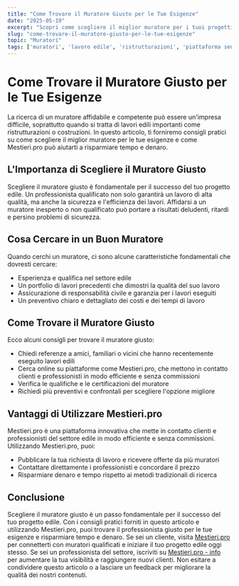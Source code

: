 ```yaml
---
title: "Come Trovare il Muratore Giusto per le Tue Esigenze"
date: "2025-05-19"
excerpt: "Scopri come scegliere il miglior muratore per i tuoi progetti edili, risparmiando tempo e denaro con Mestieri.pro"
slug: "come-trovare-il-muratore-giusto-per-le-tue-esigenze"
topic: "Muratori"
tags: ['muratori', 'lavoro edile', 'ristrutturazioni', 'piattaforma senza commissioni']
---
```

# Come Trovare il Muratore Giusto per le Tue Esigenze

La ricerca di un muratore affidabile e competente può essere un'impresa difficile, soprattutto quando si tratta di lavori edili importanti come ristrutturazioni o costruzioni. In questo articolo, ti forniremo consigli pratici su come scegliere il miglior muratore per le tue esigenze e come Mestieri.pro può aiutarti a risparmiare tempo e denaro.

## L'Importanza di Scegliere il Muratore Giusto

Scegliere il muratore giusto è fondamentale per il successo del tuo progetto edile. Un professionista qualificato non solo garantirà un lavoro di alta qualità, ma anche la sicurezza e l'efficienza dei lavori. Affidarsi a un muratore inesperto o non qualificato può portare a risultati deludenti, ritardi e persino problemi di sicurezza.

## Cosa Cercare in un Buon Muratore

Quando cerchi un muratore, ci sono alcune caratteristiche fondamentali che dovresti cercare:

* Esperienza e qualifica nel settore edile
* Un portfolio di lavori precedenti che dimostri la qualità del suo lavoro
* Assicurazione di responsabilità civile e garanzia per i lavori eseguiti
* Un preventivo chiaro e dettagliato dei costi e dei tempi di lavoro

## Come Trovare il Muratore Giusto

Ecco alcuni consigli per trovare il muratore giusto:

* Chiedi referenze a amici, familiari o vicini che hanno recentemente eseguito lavori edili
* Cerca online su piattaforme come Mestieri.pro, che mettono in contatto clienti e professionisti in modo efficiente e senza commissioni
* Verifica le qualifiche e le certificazioni del muratore
* Richiedi più preventivi e confrontali per scegliere l'opzione migliore

## Vantaggi di Utilizzare Mestieri.pro

Mestieri.pro è una piattaforma innovativa che mette in contatto clienti e professionisti del settore edile in modo efficiente e senza commissioni. Utilizzando Mestieri.pro, puoi:

* Pubblicare la tua richiesta di lavoro e ricevere offerte da più muratori
* Contattare direttamente i professionisti e concordare il prezzo
* Risparmiare denaro e tempo rispetto ai metodi tradizionali di ricerca

## Conclusione

Scegliere il muratore giusto è un passo fondamentale per il successo del tuo progetto edile. Con i consigli pratici forniti in questo articolo e utilizzando Mestieri.pro, puoi trovare il professionista giusto per le tue esigenze e risparmiare tempo e denaro. Se sei un cliente, visita [Mestieri.pro](https://mestieri.pro) per connetterti con muratori qualificati e iniziare il tuo progetto edile oggi stesso. Se sei un professionista del settore, iscriviti su [Mestieri.pro - info](https://mestieri.pro/info) per aumentare la tua visibilità e raggiungere nuovi clienti. Non esitare a condividere questo articolo o a lasciare un feedback per migliorare la qualità dei nostri contenuti.